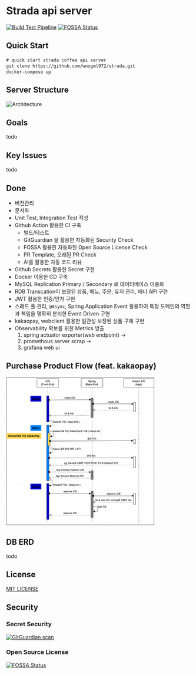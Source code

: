 # Strada api server

[![Build Test Pipeline](https://github.com/Coffee-Street/strada/workflows/build-test-pipeline/badge.svg)](https://github.com/Coffee-Street/strada/actions)
[![FOSSA Status](https://app.fossa.com/api/projects/git%2Bgithub.com%2Fwnsgml972%2Fstrada.svg?type=shield)](https://app.fossa.com/projects/git%2Bgithub.com%2Fwnsgml972%2Fstrada?ref=badge_shield)

## Quick Start

```shell script
# quick start strada coffee api server
git clone https://github.com/wnsgml972/strada.git
docker-compose up
```

## Server Structure
![Architecture](https://user-images.githubusercontent.com/34090998/173180093-2cac0853-676d-4767-bc8d-b5e70f1f0db3.png)


## Goals

todo

## Key Issues

todo

## Done

- 버전관리
- 문서화
- Unit Test, Integration Test 작성
- Github Action 활용한 CI 구축
  - 빌드/테스트
  - GitGuardian 을 활용한 자동화된 Security Check
  - FOSSA 활용한 자동화된 Open Source License Check
  - PR Template, 오래된 PR Check
  - AI를 활용한 자동 코드 리뷰
- Github Secrets 활용한 Secret 구현
- Docker 이용한 CD 구축
- MySQL Replication Primary / Secondary 로 데이터베이스 이중화
- RDB Transcation이 보장된 상품, 메뉴, 주문, 유저 관리, 배너 API 구현
- JWT 활용한 인증/인가 구현
- 스레드 풀 관리, `@Async`, Spring Application Event 활용하여 특정 도메인의 역할과 책임을 명확히 분리한 Event Driven 구현
- kakaopay, webclient 활용한 일관성 보장된 상품 구매 구현
- Observability 확보를 위한 Metrics 방출
  1. spring actuator exporter(web endpoint) →
  2. promethous server scrap →
  3. grafana web ui


## Purchase Product Flow (feat. kakaopay)

<img src = "https://github.com/Coffee-Street/Document/blob/master/assets/purchase_product_flow.png" width="80%" height="80%">


## DB ERD

todo

## License

[MIT LICENSE](https://github.com/Coffee-Street/strada/blob/master/LICENSE)

## Security

### Secret Security

[![GitGuardian scan](https://github.com/Coffee-Street/strada/actions/workflows/gg-shield-action.yml/badge.svg)](https://github.com/Coffee-Street/strada/actions/workflows/gg-shield-action.yml)

### Open Source License

[![FOSSA Status](https://app.fossa.com/api/projects/git%2Bgithub.com%2Fwnsgml972%2Fstrada.svg?type=large)](https://app.fossa.com/projects/git%2Bgithub.com%2Fwnsgml972%2Fstrada?ref=badge_large)
